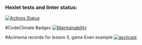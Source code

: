 ### Hexlet tests and linter status:
[![Actions Status](https://github.com/Se4iv/java-project-61/workflows/hexlet-check/badge.svg)](https://github.com/Se4iv/java-project-61/actions)

#CodeClimate Badges
[![Maintainability](https://api.codeclimate.com/v1/badges/3b5263d268f3380e89a9/maintainability)](https://codeclimate.com/github/Se4iv/java-project-61/maintainability)

#Aciinema recorde for lesson 5, game Even example
[![asciicast](https://asciinema.org/a/8d2m11WUlGseDBPU3WaMckkMZ.svg)](https://asciinema.org/a/8d2m11WUlGseDBPU3WaMckkMZ)
